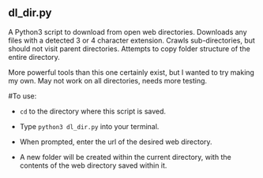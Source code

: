 ## dl\_dir.py

A Python3 script to download from open web directories.
Downloads any files with a detected 3 or 4 character extension.
Crawls sub-directories, but should not visit parent directories. 
Attempts to copy folder structure of the entire directory.

More powerful tools than this one certainly exist, but I wanted to try making my own.
May not work on all directories, needs more testing.

#To use:

* `cd` to the directory where this script is saved.

* Type `python3 dl_dir.py` into your terminal.

* When prompted, enter the url of the desired web directory.

* A new folder will be created within the current directory, with the contents of the web directory saved within it.
